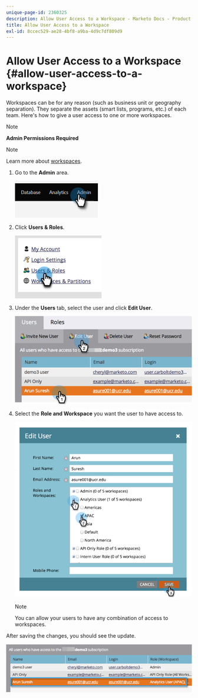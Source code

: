```yaml
---
unique-page-id: 2360325
description: Allow User Access to a Workspace - Marketo Docs - Product Documentation
title: Allow User Access to a Workspace
exl-id: 8ccec529-ae28-4bf8-a9ba-4d9c7df809d9
---
```

# Allow User Access to a Workspace {#allow-user-access-to-a-workspace}

Workspaces can be for any reason (such as business unit or geography separation). They separate the assets (smart lists, programs, etc.) of each team. Here's how to give a user access to one or more workspaces.

>[!NOTE]
>
>**Admin Permissions Required**

>[!NOTE]
>
>Learn more about [workspaces](/help/marketo/product-docs/administration/workspaces-and-person-partitions/understanding-workspaces-and-person-partitions.md).

1. Go to the **Admin** area.

   ![](assets/allow-user-access-to-a-workspace-1.png) 

1. Click **Users & Roles**.

   ![](assets/allow-user-access-to-a-workspace-2.png)

1. Under the **Users** tab, select the user and click **Edit User**.

   ![](assets/allow-user-access-to-a-workspace-3.png)

1. Select the **Role and Workspace** you want the user to have access to.

   ![](assets/allow-user-access-to-a-workspace-4.png)

   >[!NOTE]
   >
   >You can allow your users to have any combination of access to workspaces.

After saving the changes, you should see the update.

   ![](assets/allow-user-access-to-a-workspace-5.png)

